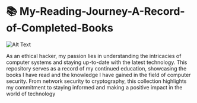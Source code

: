 # 📚 My-Reading-Journey-A-Record-of-Completed-Books
![Alt Text](https://media.giphy.com/media/LkjlH3rVETgsg/giphy.gif) 

As an ethical hacker, my passion lies in understanding the intricacies of computer systems and staying up-to-date with the latest technology. This repository serves as a record of my continued education, showcasing the books I have read and the knowledge I have gained in the field of computer security. From network security to cryptography, this collection highlights my commitment to staying informed and making a positive impact in the world of technology
